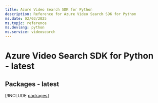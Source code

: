 ```yaml
---
title: Azure Video Search SDK for Python
description: Reference for Azure Video Search SDK for Python
ms.date: 02/03/2025
ms.topic: reference
ms.devlang: python
ms.service: videosearch
---
```

# Azure Video Search SDK for Python - latest
## Packages - latest
[!INCLUDE [packages](video-search-index.md)]